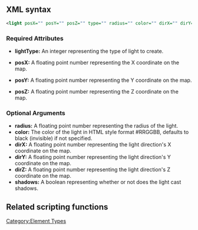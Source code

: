 XML syntax
----------

``` xml
<light posX="" posY="" posZ="" type="" radius="" color="" dirX="" dirY="" dirZ="" shadows="" />
```

### Required Attributes

-   **lightType:** An integer representing the type of light to create.

-   **posX:** A floating point number representing the X coordinate on the map.
-   **posY:** A floating point number representing the Y coordinate on the map.
-   **posZ:** A floating point number representing the Z coordinate on the map.

### Optional Arguments

-   **radius:** A floating point number representing the radius of the light.
-   **color:** The color of the light in HTML style format \#RRGGBB, defaults to black (invisible) if not specified.
-   **dirX:** A floating point number representing the light direction's X coordinate on the map.
-   **dirY:** A floating point number representing the light direction's Y coordinate on the map.
-   **dirZ:** A floating point number representing the light direction's Z coordinate on the map.
-   **shadows:** A boolean representing whether or not does the light cast shadows.

Related scripting functions
---------------------------

[Category:Element Types](/docs/Category:Element_Types.md "wikilink")
